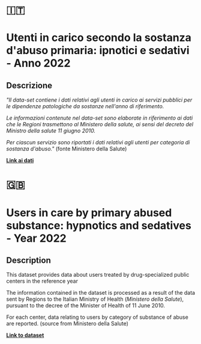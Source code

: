 # :it: 

# Utenti in carico secondo la sostanza d'abuso primaria: ipnotici e sedativi - Anno 2022

## Descrizione 

*"Il data-set contiene i dati relativi agli utenti in carico ai servizi pubblici per le dipendenze patologiche da sostanze nell'anno di riferimento.*

*Le informazioni contenute nel data-set sono elaborate in riferimento ai dati che le Regioni trasmettono al Ministero della salute, ai sensi del decreto del Ministro della salute 11 giugno 2010.*

*Per ciascun servizio sono riportati i dati relativi agli utenti per categoria di sostanza d'abuso."* (fonte Ministero della Salute)

**[Link ai dati](https://www.dati.salute.gov.it/dati/dettaglioDataset.jsp?menu=dati&idPag=190)**

# :uk:	 

# Users in care by primary abused substance: hypnotics and sedatives - Year 2022

## Description 

This dataset provides data about users treated by drug-specialized public centers in the reference year

The information contained in the dataset is processed as a result of the data 
sent by Regions to the Italian Ministry of Health (*Ministero della Salute*), 
pursuant to the decree of the Minister of Health of 11 June 2010.

For each center, data relating to users by category of substance of abuse are reported. (source from Ministero della Salute)

**[Link to dataset](https://www.dati.salute.gov.it/dati/dettaglioDataset.jsp?menu=dati&idPag=190)**
